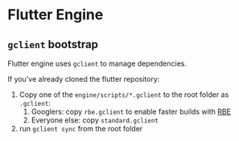 # Flutter Engine

## `gclient` bootstrap

Flutter engine uses `gclient` to manage dependencies.

If you've already cloned the flutter repository:

1. Copy one of the `engine/scripts/*.gclient` to the root folder as `.gclient`:
    1. Googlers: copy `rbe.gclient` to enable faster builds with [RBE](https://github.com/flutter/flutter/blob/master/engine/src/flutter/docs/rbe/rbe.md)
    2. Everyone else: copy `standard.gclient`
2. run `gclient sync` from the root folder
